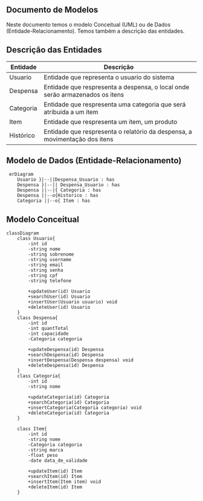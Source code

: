 ## Documento de Modelos

Neste documento temos o modelo Conceitual (UML) ou de Dados (Entidade-Relacionamento). Temos também a descrição das entidades.

## Descrição das Entidades 

| Entidade      | Descrição                                               |
|---------------|---------------------------------------------------------|
| Usuario       | Entidade  que representa o usuario do sistema           |
| Despensa      | Entidade  que respresenta a despensa, o local onde serão armazenados os itens                              |
| Categoria     | Entidade  que respresenta uma categoria que será atribuida a um item                |
| Item          | Entidade  que respresenta um item, um produto                               |
| Histórico     | Entidade  que respresenta   o relatório da despensa, a movimentação dos itens                          |

## Modelo de Dados (Entidade-Relacionamento)

```mermaid
 erDiagram
    Usuario }|--||Despensa_Usuario : has
    Despensa }|--|| Despensa_Usuario : has
    Despensa ||--|{ Categoria : has
    Despensa ||--o{Historico : has
    Categoria ||--o{ Item : has
```


## Modelo Conceitual

```mermaid
classDiagram
    class Usuario{
        -int id
        -string nome
        -string sobrenome
        -string username
        -string email
        -string senha
        -string cpf
        -string telefone
        
        +updateUser(id) Usuario
        +searchUser(id) Usuario
        +insertUser(Usuario usuario) void
        +deleteUser(id) Usuario
    }
    class Despensa{
        -int id
        -int quantTotal
        -int capacidade
        -Categoria categoria

        +updateDespensa(id) Despensa
        +searchDespensa(id) Despensa
        +insertDespensa(Despensa despensa) void
        +deleteDespensa(id) Despensa
    }
    class Categoria{
        -int id
        -string nome

        +updateCategoria(id) Categoria
        +searchCategoria(id) Categoria
        +insertCategoria(Categoria categoria) void
        +deleteCategoria(id) Categoria
    }

    class Item{
        -int id
        -string nome
        -Categoria categoria
        -string marca
        -float peso
        -date data_de_validade

        +updateItem(id) Item
        +searchItem(id) Item
        +insertItem(Item item) void
        +deleteItem(id) Item
    }


```